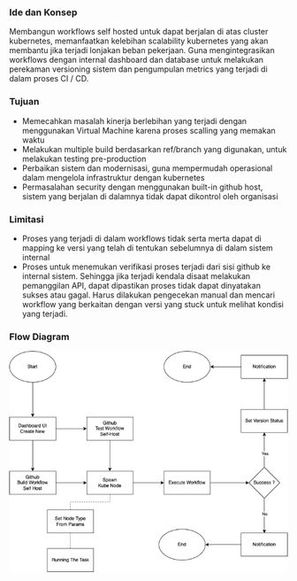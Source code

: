 ### Ide dan Konsep
Membangun workflows self hosted untuk dapat berjalan di atas cluster kubernetes, memanfaatkan kelebihan scalability kubernetes yang akan membantu jika terjadi lonjakan beban pekerjaan. Guna mengintegrasikan workflows dengan internal dashboard dan database untuk melakukan perekaman versioning sistem dan pengumpulan metrics yang terjadi di dalam proses CI / CD.


### Tujuan
- Memecahkan masalah kinerja berlebihan yang terjadi dengan menggunakan Virtual Machine karena proses scalling yang memakan waktu
- Melakukan multiple build berdasarkan ref/branch yang digunakan, untuk melakukan testing pre-production
- Perbaikan sistem dan modernisasi, guna mempermudah operasional dalam mengelola infrastruktur dengan kubernetes
- Permasalahan security dengan menggunakan built-in github host, sistem yang berjalan di dalamnya tidak dapat dikontrol oleh organisasi

### Limitasi
- Proses yang terjadi di dalam workflows tidak serta merta dapat di mapping ke versi yang telah di tentukan sebelumnya di dalam sistem internal
- Proses untuk menemukan verifikasi proses terjadi dari sisi github ke internal sistem. Sehingga jika terjadi kendala disaat melakukan pemanggilan API, dapat dipastikan proses tidak dapat dinyatakan sukses atau gagal. Harus dilakukan pengecekan manual dan mencari workflow yang berkaitan dengan versi yang stuck untuk melihat kondisi yang terjadi.

### Flow Diagram

![Full Control](docs/images/flow-diagram-v1.png)